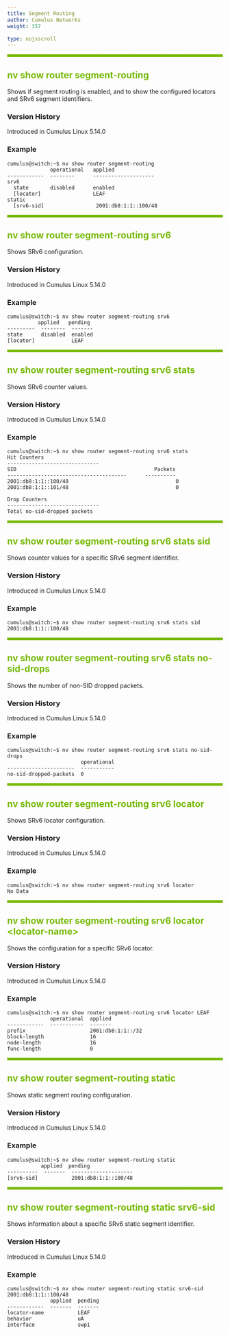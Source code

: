 ```yaml
---
title: Segment Routing
author: Cumulus Networks
weight: 357

type: nojsscroll
---
```

<style>
h { color: RGB(118,185,0)}
</style>
<HR STYLE="BORDER: DASHED RGB(118,185,0) 0.5PX;BACKGROUND-COLOR: RGB(118,185,0);HEIGHT: 4.0PX;"/>

## <h>nv show router segment-routing</h>

Shows if segment routing is enabled, and to show the configured locators and SRv6 segment identifiers.

### Version History

Introduced in Cumulus Linux 5.14.0

### Example

```
cumulus@switch:~$ nv show router segment-routing
              operational   applied             
------------  --------      --------------------
srv6                                        
  state       disabled      enabled             
  [locator]                 LEAF                
static                                      
  [srv6-sid]                 2001:db8:1:1::100/48
```

<HR STYLE="BORDER: DASHED RGB(118,185,0) 0.5PX;BACKGROUND-COLOR: RGB(118,185,0);HEIGHT: 4.0PX;"/>

## <h>nv show router segment-routing srv6</h>

Shows SRv6 configuration.

### Version History

Introduced in Cumulus Linux 5.14.0

### Example

```
cumulus@switch:~$ nv show router segment-routing srv6
          applied   pending
---------  --------  -------
state      disabled  enabled
[locator]            LEAF  
```

<HR STYLE="BORDER: DASHED RGB(118,185,0) 0.5PX;BACKGROUND-COLOR: RGB(118,185,0);HEIGHT: 4.0PX;"/>

## <h>nv show router segment-routing srv6 stats</h>

Shows SRv6 counter values.

### Version History

Introduced in Cumulus Linux 5.14.0

### Example

```
cumulus@switch:~$ nv show router segment-routing srv6 stats
Hit Counters
------------------------------
SID                                             Packets
---------------------------------------      ----------
2001:db8:1:1::100/48                                   0
2001:db8:1:1::101/48                                   0

Drop Counters
------------------------------
Total no-sid-dropped packets
```

<HR STYLE="BORDER: DASHED RGB(118,185,0) 0.5PX;BACKGROUND-COLOR: RGB(118,185,0);HEIGHT: 4.0PX;"/>

## <h>nv show router segment-routing srv6 stats sid <sid></h>

Shows counter values for a specific SRv6 segment identifier.

### Version History

Introduced in Cumulus Linux 5.14.0

### Example

```
cumulus@switch:~$ nv show router segment-routing srv6 stats sid 2001:db8:1:1::100/48
```

<HR STYLE="BORDER: DASHED RGB(118,185,0) 0.5PX;BACKGROUND-COLOR: RGB(118,185,0);HEIGHT: 4.0PX;"/>

## <h>nv show router segment-routing srv6 stats no-sid-drops</h>

Shows the number of non-SID dropped packets.

### Version History

Introduced in Cumulus Linux 5.14.0

### Example

```
cumulus@switch:~$ nv show router segment-routing srv6 stats no-sid-drops
                        operational
----------------------  -----------
no-sid-dropped-packets  0
```

<HR STYLE="BORDER: DASHED RGB(118,185,0) 0.5PX;BACKGROUND-COLOR: RGB(118,185,0);HEIGHT: 4.0PX;"/>

## <h>nv show router segment-routing srv6 locator</h>

Shows SRv6 locator configuration.

### Version History

Introduced in Cumulus Linux 5.14.0

### Example

```
cumulus@switch:~$ nv show router segment-routing srv6 locator
No Data
```

<HR STYLE="BORDER: DASHED RGB(118,185,0) 0.5PX;BACKGROUND-COLOR: RGB(118,185,0);HEIGHT: 4.0PX;"/>

## <h>nv show router segment-routing srv6 locator \<locator-name\></h>

Shows the configuration for a specific SRv6 locator.

### Version History

Introduced in Cumulus Linux 5.14.0

### Example

```
cumulus@switch:~$ nv show router segment-routing srv6 locator LEAF
              operational  applied          
------------  -----------  -------
prefix                     2001:db8:1:1::/32
block-length               16               
node-length                16               
func-length                0
```

<HR STYLE="BORDER: DASHED RGB(118,185,0) 0.5PX;BACKGROUND-COLOR: RGB(118,185,0);HEIGHT: 4.0PX;"/>

## <h>nv show router segment-routing static</h>

Shows static segment routing configuration.

### Version History

Introduced in Cumulus Linux 5.14.0

### Example

```
cumulus@switch:~$ nv show router segment-routing static
           applied  pending             
----------  -------  --------------------
[srv6-sid]           2001:db8:1:1::100/48
```

<HR STYLE="BORDER: DASHED RGB(118,185,0) 0.5PX;BACKGROUND-COLOR: RGB(118,185,0);HEIGHT: 4.0PX;"/>

## <h>nv show router segment-routing static srv6-sid <sid></h>

Shows information about a specific SRv6 static segment identifier.

### Version History

Introduced in Cumulus Linux 5.14.0

### Example

```
cumulus@switch:~$ nv show router segment-routing static srv6-sid 2001:db8:1:1::100/48
              applied  pending
------------  -------  -------
locator-name           LEAF   
behavior               uA     
interface              swp1 
```
